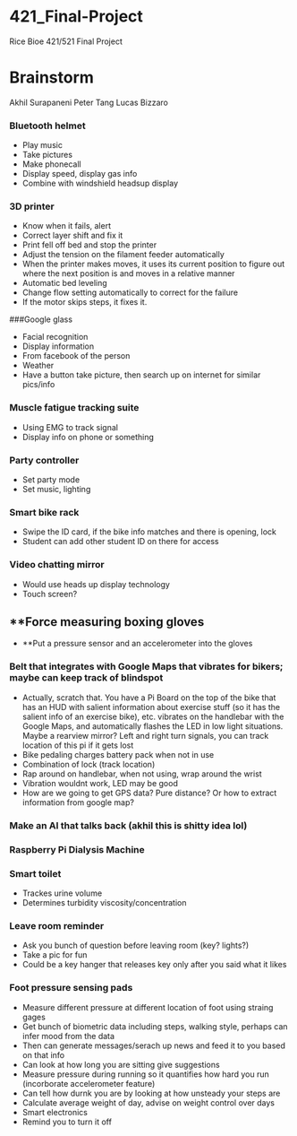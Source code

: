 # 421_Final-Project
Rice Bioe 421/521 Final Project


# Brainstorm
Akhil Surapaneni
Peter Tang
Lucas Bizzaro

### Bluetooth helmet
* Play music
* Take pictures
* Make phonecall
* Display speed, display gas info
* Combine with windshield headsup display

### 3D printer
* Know when it fails, alert
* Correct layer shift and fix it
* Print fell off bed and stop the printer
* Adjust the tension on the filament feeder automatically
* When the printer makes moves, it uses its current position to figure out where the next position is and moves in a relative manner
* Automatic bed leveling
* Change flow setting automatically to correct for the failure
* If the motor skips steps, it fixes it. 

###Google glass
* Facial recognition
* Display information 
* From facebook of the person
* Weather
* Have a button take picture, then search up on internet for similar pics/info

### Muscle fatigue tracking suite
* Using EMG  to track signal
* Display info on phone or something

### Party controller
* Set party mode
* Set music, lighting

### Smart bike rack
* Swipe the ID card, if the bike info matches and there is opening, lock
* Student can add other student ID on there for access

### Video chatting mirror
* Would use heads up display technology
* Touch screen?

## **Force measuring boxing gloves
* **Put a pressure sensor and an accelerometer into the gloves

### Belt that integrates with Google Maps that vibrates for bikers; maybe can keep track of blindspot
* Actually, scratch that. You have a Pi Board on the top of the bike that has an HUD with salient information about exercise stuff (so it has the salient info of an exercise bike), etc. vibrates on the handlebar with the Google Maps, and automatically flashes the LED in low light situations. Maybe a rearview mirror? Left and right turn signals, you can track location of this pi if it gets lost
* Bike pedaling charges battery pack when not in use
* Combination of lock (track location)
* Rap around on handlebar, when not using, wrap around the wrist
* Vibration wouldnt work, LED may be good
* How are we going to get GPS data? Pure distance? Or how to extract information from google map?

### Make an AI that talks back (akhil this is shitty idea lol)

### Raspberry Pi Dialysis Machine

### Smart toilet
* Trackes urine volume
* Determines turbidity viscosity/concentration

### Leave room reminder
* Ask you bunch of question before leaving room (key? lights?)
* Take a pic for fun
* Could be a key hanger that releases key only after you said what it likes 

### Foot pressure sensing pads
* Measure different pressure at different location of foot using straing gages
* Get bunch of biometric data including steps, walking style, perhaps can infer mood from the data
* Then can generate messages/serach up news and feed it to you based on that info
* Can look at how long you are sitting give suggestions
* Measure pressure during running so it quantifies how hard you run (incorborate accelerometer feature)
* Can tell how durnk you are by looking at how unsteady your steps are
* Calculate average weight of day, advise on weight control over days
* Smart electronics
* Remind you to turn it off


